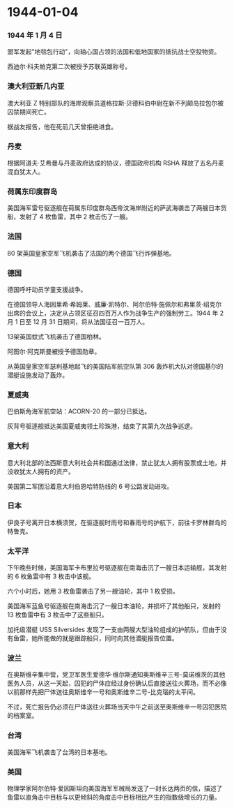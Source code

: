 # 1944-01-04

### 1944 年 1 月 4 日

盟军发起"地毯包行动"，向轴心国占领的法国和低地国家的抵抗战士空投物资。

西迪尔·科夫帕克第二次被授予苏联英雄称号。

### 澳大利亚新几内亚

澳大利亚 Z
特别部队的海岸观察员道格拉斯·贝德科伯中尉在新不列颠岛拉包尔被囚禁期间死亡。

据战友报告，他在死前几天曾拒绝进食。

### 丹麦

根据阿道夫·艾希曼与丹麦政府达成的协议，德国政府机构 RSHA
释放了五名丹麦混血犹太人。

### 荷属东印度群岛

美国海军雷号驱逐舰在荷属东印度群岛西帝汶海岸附近的萨武海袭击了两艘日本货船，发射了
4 枚鱼雷，其中 2 枚击伤了一艘。

### 法国

80 架英国皇家空军飞机袭击了法国的两个德国飞行炸弹基地。

### 德国

德国呼吁动员学童支援战争。

在德国领导人海因里希·希姆莱、威廉·凯特尔、阿尔伯特·施佩尔和弗里茨·绍克尔出席的会议上，决定从占领区征召四百万人作为战争生产的强制劳工。1944
年 2 月 1 日至 12 月 31 日期间，将从法国征召一百万人。

13架英国蚊式飞机袭击了德国柏林。

阿图尔·阿克斯曼被授予德国勋章。

从英国皇家空军瑟利基地起飞的美国陆军航空队第 306
轰炸机大队对德国基尔的潜艇设施发动了轰炸。

### 夏威夷

巴伯斯角海军航空站：ACORN-20 的一部分已抵达。

灰背号驱逐舰抵达美国夏威夷领土珍珠港，结束了其第九次战争巡逻。

### 意大利

意大利北部的法西斯意大利社会共和国通过法律，禁止犹太人拥有股票或土地，并没收犹太人拥有的资产。

美国第二军团沿着意大利伯恩哈特防线的 6 号公路发动进攻。

### 日本

伊良子号离开日本横须贺，在驱逐舰时雨号和春雨号的护航下，前往卡罗林群岛的特鲁克。

### 太平洋

下午晚些时候，美国海军卡布里拉号驱逐舰在南海击沉了一艘日本运输舰，其发射的
6 枚鱼雷中有 3 枚击中该舰。

六个小时后，她用 3 枚鱼雷袭击了另一艘油轮，其中 1 枚受损。

美国海军蓝鱼号驱逐舰在南海击沉了一艘日本油轮，并损坏了其他船只，发射的
13 枚鱼雷中有 3 枚击中了这些船只。

加托级潜艇 USS Silversides
发现了一支由两艘大型油轮组成的护航队，但由于没有鱼雷，她所能做的就是跟踪船只，同时向其他潜艇报告位置。

### 波兰

在奥斯维辛集中营，党卫军医生爱德华·维尔斯通知奥斯维辛三号-莫诺维茨的其他医务人员，从这一天起，囚犯的尸体应经过身份确认后直接送往火葬场，而不必像以前那样先把尸体送往奥斯维辛一号和奥斯维辛二号-比克瑙的太平间。

不过，死亡报告仍必须在尸体送往火葬场当天中午之前送至奥斯维辛一号囚犯医院的档案室。

### 台湾

美国海军飞机袭击了台湾的日本基地。

### 美国

物理学家阿尔伯特·爱因斯坦向美国海军军械局发送了一封长达两页的信，描述了鱼雷以直角击中目标与以更倾斜的角度击中目标相比产生的指数级增长的力量。